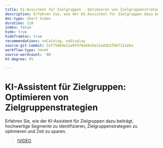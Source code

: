 ```yaml
---
title: KI-Assistent für Zielgruppen - Optimieren von Zielgruppenstrategien
description: Erfahren Sie, wie der KI-Assistent für Zielgruppen dazu beiträgt, hochwertige Segmente zu identifizieren, Zielgruppenstrategien zu optimieren und Zeit zu sparen.
doc-type: Short Video
duration: 110
index: false
hide: true
hidefromtoc: true
recommendations: noCatalog, noDisplay
source-git-commit: 2af7500de12a9fd78e64c6a12a42b2fbbf121eba
workflow-type: tm+mt
source-wordcount: '46'
ht-degree: 0%

---
```



# KI-Assistent für Zielgruppen: Optimieren von Zielgruppenstrategien

Erfahren Sie, wie der KI-Assistent für Zielgruppen dazu beiträgt, hochwertige Segmente zu identifizieren, Zielgruppenstrategien zu optimieren und Zeit zu sparen.

<!-- 62_S508_3442517_109_ai-assistant-for-audiences-optimizing-audience-strategies -->
>[!VIDEO](https://video.tv.adobe.com/v/3458285/?learn=on&enablevpops=true)
